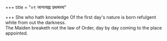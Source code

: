 +++
title = "०९ जानत्यह्नः प्रथमस्य"

+++
She who hath knowledge Of the first day's nature is born refulgent white from out the darkness.  
     The Maiden breaketh not the law of Order, day by day coming to the place appointed.